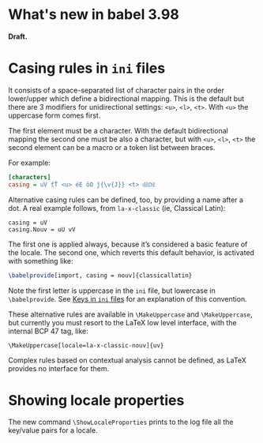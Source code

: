 # What's new in babel 3.98

**Draft.**

# Casing rules in `ini` files

It consists of a space-separated list of character pairs in the order
lower/upper which define a bidirectional mapping. This is the default
but there are 3 modifiers for unidirectional settings: `<u>`, `<l>`,
`<t>`. With `<u>` the uppercase form comes first. 

The first element must be a character. With the default bidirectional
mapping the second one must be also a character, but with `<u>`, `<l>`,
`<t>` the second element can be a macro or a token list between braces.

For example:
```ini
[characters]
casing = uV ťŤ <u> éE ôO ǰ{\v{J}} <t> ǆǅ
```

Alternative casing rules can be defined, too, by providing a name after
a dot. A real example follows, from `la-x-classic` (ie, Classical Latin):
```init
casing = uV
casing.Nouv = uU vV
```
The first one is applied always, because it’s considered a basic
feature of the locale. The second one, which reverts this default
behavior, is activated with something like:
```tex
\babelprovide[import, casing = nouv]{classicallatin}
```
Note the first letter is uppercase in the `ini` file, but lowercase in
`\babelprovide`. See [Keys in `ini`
files](https://latex3.github.io/babel/guides/keys-in-ini-files.html) for an explanation of this
convention.

These alternative rules are available in `\MakeUppercase` and
`\MakeUppercase`, but currently you must resort to the LaTeX low level
interface, with the internal BCP 47 tag, like:
```
\MakeUppercase[locale=la-x-classic-nouv]{uv}
```
Complex rules based on contextual analysis cannot be defined, as LaTeX
provides no interface for them.

# Showing locale properties

The new command `\ShowLocaleProporties` prints to the log file all the
key/value pairs for a locale.

